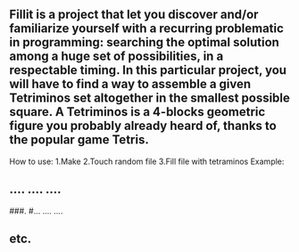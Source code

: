 Fillit is a project that let you discover and/or familiarize yourself with a recurring
problematic in programming: searching the optimal solution among a huge set of possibilities, in a respectable timing. In this particular project, you will have to find a way to
assemble a given Tetriminos set altogether in the smallest possible square.
A Tetriminos is a 4-blocks geometric figure you probably already heard of, thanks to the popular game Tetris.
-
How to use:
1.Make
2.Touch random file
3.Fill file with tetraminos
Example:

####
....
....
....
-
###.
#...
....
....

etc.
-
